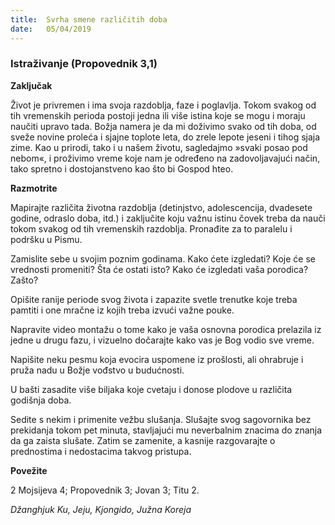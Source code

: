 ```yaml
---
title:  Svrha smene različitih doba
date:   05/04/2019
---
```


### Istraživanje (Propovednik 3,1)

**Zaključak**

Život je privremen i ima svoja razdoblja, faze i poglavlja. Tokom svakog od tih vremenskih perioda postoji jedna ili više istina koje se mogu i moraju naučiti upravo tada. Božja namera je da mi doživimo svako od tih doba, od sveže novine proleća i sjajne toplote leta, do zrele lepote jeseni i tihog sjaja zime. Kao u prirodi, tako i u našem životu, sagledajmo »svaki posao pod nebom«, i proživimo vreme koje nam je određeno na zadovoljavajući način, tako spretno i dostojanstveno kao što bi Gospod hteo.

**Razmotrite**

Mapirajte različita životna razdoblja (detinjstvo, adolescencija, dvadesete godine, odraslo doba, itd.) i zaključite koju važnu istinu čovek treba da nauči tokom svakog od tih vremenskih razdoblja. Pronađite za to paralelu i podršku u Pismu.

Zamislite sebe u svojim poznim godinama. Kako ćete izgledati? Koje će se vrednosti  promeniti? Šta će ostati isto? Kako će izgledati vaša porodica? Zašto?

Opišite ranije periode svog života i zapazite svetle trenutke koje treba pamtiti i one mračne iz kojih treba izvući važne pouke.

Napravite video montažu o tome kako je vaša osnovna porodica prelazila iz jedne u drugu fazu, i vizuelno dočarajte kako vas je Bog vodio sve vreme.

Napišite neku pesmu koja evocira uspomene iz prošlosti, ali ohrabruje i pruža nadu u Božje vođstvo u budućnosti.

U bašti zasadite više biljaka koje cvetaju i donose plodove u različita godišnja doba.

Sedite s nekim i primenite vežbu slušanja. Slušajte svog sagovornika bez prekidanja tokom pet minuta, stavljajući mu neverbalnim znacima do znanja da ga zaista slušate. Zatim se zamenite, a kasnije razgovarajte o prednostima i nedostacima takvog pristupa.

**Povežite**

2 Mojsijeva  4; Propovednik 3; Jovan 3; Titu 2.

*Džanghjuk Ku, Jeju, Kjongido, Južna Koreja*
